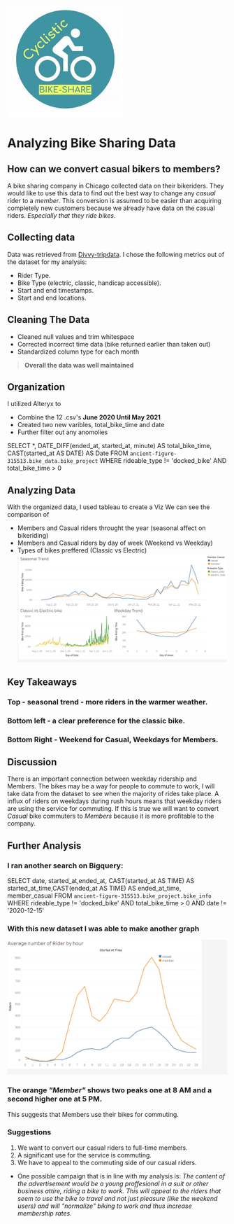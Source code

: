 ![Dashboard](img/bike.JPG)
# Analyzing Bike Sharing Data
## How can we convert casual bikers to members?
A bike sharing company in Chicago collected data on their
bikeriders.
They would like to use this data to find out the best way to 
change any *casual* rider to a *member*.
This conversion is assumed to be easier than acquiring completely new customers because we already have data on the casual riders.
*Especially that they ride bikes.*

## Collecting data
Data was retrieved from [Divvy-tripdata](https://divvy-tripdata.s3.amazonaws.com/index.html).
I chose the following metrics out of the dataset for my analysis:
- Rider Type.
- Bike Type (electric, classic, handicap accessible).
- Start and end timestamps.
- Start and end locations.

## Cleaning The Data
- Cleaned null values and trim whitespace
- Corrected incorrect time data (bike returned earlier than taken out)
- Standardized column type for each month
>**Overall the data was well maintained**
## Organization
I utilized Alteryx to 
- Combine the 12 .csv's **June 2020 Until May 2021**
- Created two new varibles, total_bike_time and date 
- Further filter out any anomolies

SELECT *, DATE_DIFF(ended_at, started_at, minute) AS total_bike_time,
CAST(started_at AS DATE) AS Date
FROM `ancient-figure-315513.bike_data.bike_project`
WHERE rideable_type != 'docked_bike' AND total_bike_time > 0
## Analyzing Data

With the organized data, I used tableau to create a Viz
We can see the comparison of 
- Members and Casual riders throught the year (seasonal affect on bikeriding)
- Members and Casual riders by day of week (Weekend vs Weekday)
- Types of bikes preffered (Classic vs Electric)
![Dashboard](img/bike_project_4.PNG)
## Key Takeaways
### Top - seasonal trend - more riders in the warmer weather.
### Bottom left - a clear preference for the classic bike.
### Bottom Right - Weekend for Casual, Weekdays for Members.

## Discussion
There is an important connection between weekday ridership and Members. 
The bikes may be a way for people to commute to work, I will take data from the dataset to see when the majority of rides take place.
A influx of riders on weekdays during rush hours means that weekday riders are using the service for commuting.
If this is true we will want to convert *Casual* bike commuters to *Members* because it is more profitable to the company.
## Further Analysis
### I ran another search on Bigquery:
SELECT  date, started_at,ended_at, CAST(started_at AS TIME) AS started_at_time,CAST(ended_at AS TIME) AS ended_at_time, member_casual
FROM `ancient-figure-315513.bike_project.bike_info`
WHERE rideable_type != 'docked_bike' AND total_bike_time > 0 AND date != '2020-12-15'
### With this new dataset I was able to make another graph
![Dashboard](img/bike_project_5.PNG)
### The orange *"Member"* shows two peaks one at 8 AM and a second higher one at 5 PM. 
This suggests that Members use their bikes for commuting.
### Suggestions
1. We want to convert our casual riders to full-time members.
2. A significant use for the service is commuting.
3. We have to appeal to the commuting side of our casual riders.
- One possible campaign that is in line with my analysis is:
*The content of the advertisement would be a young proffesional in a suit or other business attire, riding a bike to work.
This will appeal to the riders that seem to use the bike to travel and not just pleasure (like the weekend users) and will "normalize" biking to work and thus increase membership rates.*

